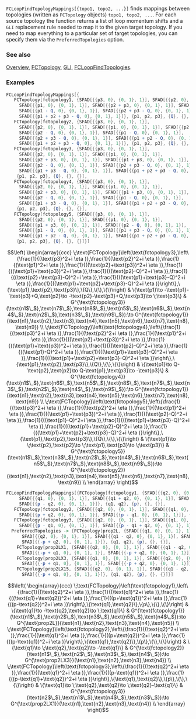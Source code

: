 `FCLoopFindTopologyMappings[{topo1, topo2, ...}]` finds mappings between topologies (written as `FCTopology` objects) `topo1, topo2, ...`. For each source topology the function returns a list of loop momentum shifts and a `GLI` replacement rule needed to map it to the given target topology. If you need to map everything to a particular set of target topologies, you can specify them via the `PreferredTopologies` option.

### See also

[Overview](Extra/FeynCalc.md), [FCTopology](FCTopology.md), [GLI](GLI.md), [FCLoopFindTopologies](FCLoopFindTopologies.md).

### Examples

```mathematica
FCLoopFindTopologyMappings[{
   FCTopology[fctopology1, {SFAD[{{p3, 0}, {0, 1}, 1}], SFAD[{{p2, 0}, {0, 1}, 1}], 
     SFAD[{{p1, 0}, {0, 1}, 1}], SFAD[{{p2 + p3, 0}, {0, 1}, 1}], SFAD[{{p2 - Q, 0}, {0, 1}, 1}], 
     SFAD[{{p1 - Q, 0}, {0, 1}, 1}], SFAD[{{p2 + p3 - Q, 0}, {0, 1}, 1}], SFAD[{{p1 + p3 - Q, 0}, {0, 1}, 1}], 
     SFAD[{{p1 + p2 + p3 - Q, 0}, {0, 1}, 1}]}, {p1, p2, p3}, {Q}, {}, {}], 
   FCTopology[fctopology2, {SFAD[{{p3, 0}, {0, 1}, 1}], 
     SFAD[{{p2, 0}, {0, 1}, 1}], SFAD[{{p1, 0}, {0, 1}, 1}], SFAD[{{p2 + p3, 0}, {0, 1}, 1}], 
     SFAD[{{p2 - Q, 0}, {0, 1}, 1}], SFAD[{{p1 - Q, 0}, {0, 1}, 1}], 
     SFAD[{{p2 + p3 - Q, 0}, {0, 1}, 1}], SFAD[{{p1 + p2 - Q, 0}, {0, 1}, 1}], 
     SFAD[{{p1 + p2 + p3 - Q, 0}, {0, 1}, 1}]}, {p1, p2, p3}, {Q}, {}, {}], 
   FCTopology[fctopology3, {SFAD[{{p3, 0}, {0, 1}, 1}], 
     SFAD[{{p2, 0}, {0, 1}, 1}], SFAD[{{p1, 0}, {0, 1}, 1}], 
     SFAD[{{p2 + p3, 0}, {0, 1}, 1}], SFAD[{{p1 + p3, 0}, {0, 1}, 1}],
     SFAD[{{p2 - Q, 0}, {0, 1}, 1}], SFAD[{{p2 + p3 - Q, 0}, {0, 1}, 1}], 
     SFAD[{{p1 + p3 - Q, 0}, {0, 1}, 1}], SFAD[{{p1 + p2 + p3 - Q, 0}, {0, 1}, 1}]}, 
    {p1, p2, p3}, {Q}, {}, {}], 
   FCTopology[fctopology4, {SFAD[{{p3, 0}, {0, 1}, 1}], 
     SFAD[{{p2, 0}, {0, 1}, 1}], SFAD[{{p1, 0}, {0, 1}, 1}], 
     SFAD[{{p2 + p3, 0}, {0, 1}, 1}], SFAD[{{p1 + p3, 0}, {0, 1}, 1}],
     SFAD[{{p2 - Q, 0}, {0, 1}, 1}], SFAD[{{p1 - Q, 0}, {0, 1}, 1}], 
     SFAD[{{p1 + p3 - Q, 0}, {0, 1}, 1}], SFAD[{{p1 + p2 + p3 - Q, 0}, {0, 1}, 1}]}, 
    {p1, p2, p3}, {Q}, {}, {}], 
   FCTopology[fctopology5, {SFAD[{{p3, 0}, {0, 1}, 1}], 
     SFAD[{{p2, 0}, {0, 1}, 1}], SFAD[{{p1, 0}, {0, 1}, 1}], 
     SFAD[{{p1 + p3, 0}, {0, 1}, 1}], SFAD[{{p2 - Q, 0}, {0, 1}, 1}], 
     SFAD[{{p1 - Q, 0}, {0, 1}, 1}], SFAD[{{p1 + p3 - Q, 0}, {0, 1}, 1}], 
     SFAD[{{p1 + p2 - Q, 0}, {0, 1}, 1}], SFAD[{{p1 + p2 + p3 - Q, 0}, {0, 1}, 1}]}, 
    {p1, p2, p3}, {Q}, {}, {}]}]
```

$$\left(
\begin{array}{ccc}
 \;\text{FCTopology}\left(\text{fctopology3},\left\{\frac{1}{(\text{p3}^2+i \eta )},\frac{1}{(\text{p2}^2+i \eta )},\frac{1}{(\text{p1}^2+i \eta )},\frac{1}{((\text{p2}+\text{p3})^2+i \eta )},\frac{1}{((\text{p1}+\text{p3})^2+i \eta )},\frac{1}{((\text{p2}-Q)^2+i \eta )},\frac{1}{((\text{p2}+\text{p3}-Q)^2+i \eta )},\frac{1}{((\text{p1}+\text{p3}-Q)^2+i \eta )},\frac{1}{((\text{p1}+\text{p2}+\text{p3}-Q)^2+i \eta )}\right\},\{\text{p1},\text{p2},\text{p3}\},\{Q\},\{\},\{\}\right) & \{\text{p1}\to -\text{p1}-\text{p3}+Q,\text{p2}\to -\text{p2}-\text{p3}+Q,\text{p3}\to \;\text{p3}\} & G^{\text{fctopology3}}(\text{n1$\_$},\text{n7$\_$},\text{n8$\_$},\text{n5$\_$},\text{n6$\_$},\text{n4$\_$},\text{n2$\_$},\text{n3$\_$},\text{n9$\_$}):\to G^{\text{fctopology1}}(\text{n1},\text{n2},\text{n3},\text{n4},\text{n5},\text{n6},\text{n7},\text{n8},\text{n9}) \\
 \;\text{FCTopology}\left(\text{fctopology4},\left\{\frac{1}{(\text{p3}^2+i \eta )},\frac{1}{(\text{p2}^2+i \eta )},\frac{1}{(\text{p1}^2+i \eta )},\frac{1}{((\text{p2}+\text{p3})^2+i \eta )},\frac{1}{((\text{p1}+\text{p3})^2+i \eta )},\frac{1}{((\text{p2}-Q)^2+i \eta )},\frac{1}{((\text{p1}-Q)^2+i \eta )},\frac{1}{((\text{p1}+\text{p3}-Q)^2+i \eta )},\frac{1}{((\text{p1}+\text{p2}+\text{p3}-Q)^2+i \eta )}\right\},\{\text{p1},\text{p2},\text{p3}\},\{Q\},\{\},\{\}\right) & \{\text{p1}\to Q-\text{p2},\text{p2}\to Q-\text{p1},\text{p3}\to -\text{p3}\} & G^{\text{fctopology4}}(\text{n1$\_$},\text{n6$\_$},\text{n5$\_$},\text{n8$\_$},\text{n7$\_$},\text{n3$\_$},\text{n2$\_$},\text{n4$\_$},\text{n9$\_$}):\to G^{\text{fctopology1}}(\text{n1},\text{n2},\text{n3},\text{n4},\text{n5},\text{n6},\text{n7},\text{n8},\text{n9}) \\
 \;\text{FCTopology}\left(\text{fctopology5},\left\{\frac{1}{(\text{p3}^2+i \eta )},\frac{1}{(\text{p2}^2+i \eta )},\frac{1}{(\text{p1}^2+i \eta )},\frac{1}{((\text{p1}+\text{p3})^2+i \eta )},\frac{1}{((\text{p2}-Q)^2+i \eta )},\frac{1}{((\text{p1}-Q)^2+i \eta )},\frac{1}{((\text{p1}+\text{p3}-Q)^2+i \eta )},\frac{1}{((\text{p1}+\text{p2}-Q)^2+i \eta )},\frac{1}{((\text{p1}+\text{p2}+\text{p3}-Q)^2+i \eta )}\right\},\{\text{p1},\text{p2},\text{p3}\},\{Q\},\{\},\{\}\right) & \{\text{p1}\to \;\text{p2},\text{p2}\to \;\text{p1},\text{p3}\to \;\text{p3}\} & G^{\text{fctopology5}}(\text{n1$\_$},\text{n3$\_$},\text{n2$\_$},\text{n4$\_$},\text{n6$\_$},\text{n5$\_$},\text{n7$\_$},\text{n8$\_$},\text{n9$\_$}):\to G^{\text{fctopology2}}(\text{n1},\text{n2},\text{n3},\text{n4},\text{n5},\text{n6},\text{n7},\text{n8},\text{n9}) \\
\end{array}
\right)$$

```mathematica
FCLoopFindTopologyMappings[{FCTopology[fctopology1, {SFAD[{{q2, 0}, {0, 1}, 1}], 
     SFAD[{{q1, 0}, {0, 1}, 1}], SFAD[{{q1 + q2, 0}, {0, 1}, 1}], SFAD[{{p + q1, 0}, {0, 1}, 1}], 
     SFAD[{{p - q2, 0}, {0, 1}, 1}]}, {q1, q2}, {p}, {}, {}], 
   FCTopology[fctopology2, {SFAD[{{q2, 0}, {0, 1}, 1}], SFAD[{{q1, 0}, {0, 1}, 1}], 
     SFAD[{{p + q2, 0}, {0, 1}, 1}], SFAD[{{p - q1, 0}, {0, 1}, 1}]}, {q1, q2}, {p}, {}, {}], 
   FCTopology[fctopology3, {SFAD[{{q2, 0}, {0, 1}, 1}], SFAD[{{q1, 0}, {0, 1}, 1}], 
     SFAD[{{p - q1, 0}, {0, 1}, 1}], SFAD[{{p - q1 + q2, 0}, {0, 1}, 1}]}, {q1, q2}, {p}, {}, {}]}, 
  PreferredTopologies -> {FCTopology[prop2L, {SFAD[{{q1, 0}, {0, 1}, 1}], 
      SFAD[{{q2, 0}, {0, 1}, 1}], SFAD[{{q1 - q2, 0}, {0, 1}, 1}], SFAD[{{-p + q1, 0}, {0, 1}, 1}], 
      SFAD[{{-p + q2, 0}, {0, 1}, 1}]}, {q1, q2}, {p}, {}, {}], 
    FCTopology[prop2LX1, {SFAD[{{q2, 0}, {0, 1}, 1}], SFAD[{{q1 - q2, 0}, {0, 1}, 1}], 
      SFAD[{{-p + q1, 0}, {0, 1}, 1}], SFAD[{{-p + q2, 0}, {0, 1}, 1}]}, {q1, q2}, {p}, {}, {}], 
    FCTopology[prop2LX3, {SFAD[{{q1, 0}, {0, 1}, 1}], SFAD[{{q2, 0}, {0, 1}, 1}],
      SFAD[{{-p + q1, 0}, {0, 1}, 1}], SFAD[{{-p + q2, 0}, {0, 1}, 1}]}, {q1, q2}, {p}, {}, {}], 
    FCTopology[prop2LX15, {SFAD[{{q2, 0}, {0, 1}, 1}], SFAD[{{q1 - q2, 0}, {0, 1}, 1}], 
      SFAD[{{-p + q1, 0}, {0, 1}, 1}]}, {q1, q2}, {p}, {}, {}]}]
```

$$\left(
\begin{array}{ccc}
 \;\text{FCTopology}\left(\text{fctopology1},\left\{\frac{1}{(\text{q2}^2+i \eta )},\frac{1}{(\text{q1}^2+i \eta )},\frac{1}{((\text{q1}+\text{q2})^2+i \eta )},\frac{1}{((p+\text{q1})^2+i \eta )},\frac{1}{((p-\text{q2})^2+i \eta )}\right\},\{\text{q1},\text{q2}\},\{p\},\{\},\{\}\right) & \{\text{q1}\to -\text{q2},\text{q2}\to \;\text{q1}\} & G^{\text{fctopology1}}(\text{n1$\_$},\text{n2$\_$},\text{n3$\_$},\text{n5$\_$},\text{n4$\_$}):\to G^{\text{prop2L}}(\text{n1},\text{n2},\text{n3},\text{n4},\text{n5}) \\
 \;\text{FCTopology}\left(\text{fctopology2},\left\{\frac{1}{(\text{q2}^2+i \eta )},\frac{1}{(\text{q1}^2+i \eta )},\frac{1}{((p+\text{q2})^2+i \eta )},\frac{1}{((p-\text{q1})^2+i \eta )}\right\},\{\text{q1},\text{q2}\},\{p\},\{\},\{\}\right) & \{\text{q1}\to \;\text{q2},\text{q2}\to -\text{q1}\} & G^{\text{fctopology2}}(\text{n1$\_$},\text{n2$\_$},\text{n3$\_$},\text{n4$\_$}):\to G^{\text{prop2LX3}}(\text{n1},\text{n2},\text{n3},\text{n4}) \\
 \;\text{FCTopology}\left(\text{fctopology3},\left\{\frac{1}{(\text{q2}^2+i \eta )},\frac{1}{(\text{q1}^2+i \eta )},\frac{1}{((p-\text{q1})^2+i \eta )},\frac{1}{((p-\text{q1}+\text{q2})^2+i \eta )}\right\},\{\text{q1},\text{q2}\},\{p\},\{\},\{\}\right) & \{\text{q1}\to \;\text{q2},\text{q2}\to \;\text{q2}-\text{q1}\} & G^{\text{fctopology3}}(\text{n2$\_$},\text{n1$\_$},\text{n4$\_$},\text{n3$\_$}):\to G^{\text{prop2LX1}}(\text{n1},\text{n2},\text{n3},\text{n4}) \\
\end{array}
\right)$$
